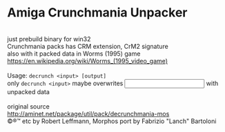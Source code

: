 # Amiga Crunchmania Unpacker
<br/> just prebuild binary for win32
<br/> Crunchmania packs has CRM extension, CrM2 signature
<br/> also with it packed data in Worms (1995) game
<br/> https://en.wikipedia.org/wiki/Worms_(1995_video_game)
<br/> 
<br/> Usage: ```decrunch <input> [output]```
<br/> only ```decrunch <input>``` maybe overwrites <input> with unpacked data
<br/> 
<br/> original source
<br/> http://aminet.net/package/util/pack/decrunchmania-mos
<br/> ©®™ etc by Robert Leffmann, Morphos port by Fabrizio "Lanch" Bartoloni
